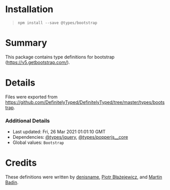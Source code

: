 # Installation
> `npm install --save @types/bootstrap`

# Summary
This package contains type definitions for bootstrap (https://v5.getbootstrap.com/).

# Details
Files were exported from https://github.com/DefinitelyTyped/DefinitelyTyped/tree/master/types/bootstrap.

### Additional Details
 * Last updated: Fri, 26 Mar 2021 01:01:10 GMT
 * Dependencies: [@types/jquery](https://npmjs.com/package/@types/jquery), [@types/popperjs__core](https://npmjs.com/package/@types/popperjs__core)
 * Global values: `Bootstrap`

# Credits
These definitions were written by [denisname](https://github.com/denisname), [Piotr Błażejewicz](https://github.com/peterblazejewicz), and [Martin Badin](https://github.com/martin-badin).
